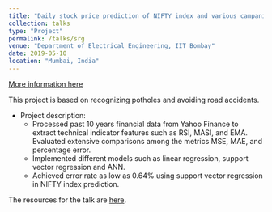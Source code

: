 ```yaml
---
title: "Daily stock price prediction of NIFTY index and various campanies listed in NSE."
collection: talks
type: "Project"
permalink: /talks/srg
venue: "Department of Electrical Engineering, IIT Bombay"
date: 2019-05-10
location: "Mumbai, India"
---
```

[More information here](/images/Project.zip)

This project is based on recognizing potholes and avoiding road accidents.
* Project description:
  * Processed past 10 years financial data from Yahoo Finance to extract technical indicator features such as RSI,
MASI, and EMA. Evaluated extensive comparisons among the metrics MSE, MAE, and percentage error.
  * Implemented different models such as linear regression, support vector regression and ANN.
  * Achieved error rate as low as 0.64% using support vector regression in NIFTY index prediction.
  
The resources for the talk are [here](/images/Presentation-Report.pdf).
